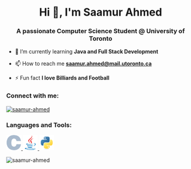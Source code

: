 <h1 align="center">Hi 👋, I'm Saamur Ahmed</h1>
<h3 align="center">A passionate Computer Science Student @ University of Toronto</h3>



- 🌱 I’m currently learning **Java and Full Stack Development**

- 📫 How to reach me **saamur.ahmed@mail.utoronto.ca**

- ⚡ Fun fact **I love Billiards and Football**

<h3 align="left">Connect with me:</h3>
<p align="left">
<a href="https://linkedin.com/in/saamur-ahmed" target="blank"><img align="center" src="https://raw.githubusercontent.com/rahuldkjain/github-profile-readme-generator/master/src/images/icons/Social/linked-in-alt.svg" alt="saamur-ahmed" height="30" width="40" /></a>
</p>

<h3 align="left">Languages and Tools:</h3>
<p align="left"> <a href="https://www.cprogramming.com/" target="_blank" rel="noreferrer"> <img src="https://raw.githubusercontent.com/devicons/devicon/master/icons/c/c-original.svg" alt="c" width="40" height="40"/> </a> <a href="https://www.java.com" target="_blank" rel="noreferrer"> <img src="https://raw.githubusercontent.com/devicons/devicon/master/icons/java/java-original.svg" alt="java" width="40" height="40"/> </a> <a href="https://www.python.org" target="_blank" rel="noreferrer"> <img src="https://raw.githubusercontent.com/devicons/devicon/master/icons/python/python-original.svg" alt="python" width="40" height="40"/> </a> </p>

<p><img align="center" src="https://github-readme-stats.vercel.app/api/top-langs?username=saamur-ahmed&show_icons=true&locale=en&layout=compact" alt="saamur-ahmed" /></p>
